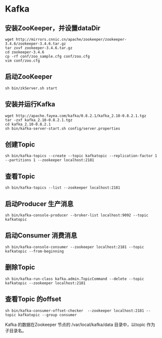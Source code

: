 # Kafka

## 安装ZooKeeper，并设置dataDir

```shell
wget http://mirrors.cnnic.cn/apache/zookeeper/zookeeper-3.4.6/zookeeper-3.4.6.tar.gz
tar zxvf zookeeper-3.4.6.tar.gz
cd zookeeper-3.4.6
cp -rf conf/zoo_sample.cfg conf/zoo.cfg
vim conf/zoo.cfg
```

## 启动ZooKeeper

```shell
sh bin/zkServer.sh start
```

## 安装并运行Kafka

```shell
wget http://apache.fayea.com/kafka/0.8.2.1/kafka_2.10-0.8.2.1.tgz
tar -zxf kafka_2.10-0.8.2.1.tgz
cd kafka_2.10-0.8.2.1
sh bin/kafka-server-start.sh config/server.properties
```

## 创建Topic

```shell
sh bin/kafka-topics --create --topic kafkatopic --replication-factor 1 --partitions 1 --zookeeper localhost:2181
```

## 查看Topic

```shell
sh bin/kafka-topics --list --zookeeper localhost:2181
```

## 启动Producer 生产消息

```shell
sh bin/kafka-console-producer --broker-list localhost:9092 --topic kafkatopic
```

## 启动Consumer 消费消息

```shell
sh bin/kafka-console-consumer --zookeeper localhost:2181 --topic kafkatopic --from-beginning
```

## 删除Topic

```shell
sh bin/kafka-run-class kafka.admin.TopicCommand --delete --topic kafkatopic --zookeeper localhost:2181
```

## 查看Topic 的offset

```shell
sh bin/kafka-consumer-offset-checker  --zookeeper localhost:2181 --topic kafkatopic --group consumer
```

Kafka 的数据在Zookeeper 节点的 /var/local/kafka/data 目录中，以topic 作为子目录名。
